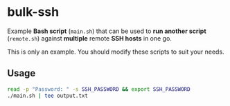 # bulk-ssh

Example **Bash script** (`main.sh`) that can be used to **run another script** (`remote.sh`) against **multiple** remote **SSH hosts** in one go.

This is only an example. You should modify these scripts to suit your needs.

## Usage

```bash
read -p "Password: " -s SSH_PASSWORD && export SSH_PASSWORD
./main.sh | tee output.txt
```
